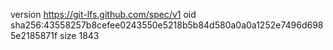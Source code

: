 version https://git-lfs.github.com/spec/v1
oid sha256:43558257b8cefee0243550e5218b5b84d580a0a0a1252e7496d6985e2185871f
size 1843
